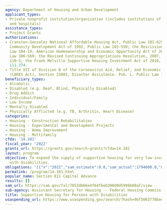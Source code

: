 ```yaml
---
agency: Department of Housing and Urban Development
applicant_types:
- Private nonprofit institution/organization (includes institutions of higher education
  and hospitals)
assistance_types:
- Project Grants
authorizations:
- Cranston-Gonzalez National Affordable Housing Act, Public Law 101-625; Housing and
  Community Development Act of 1992, Public Law 102-550; the Rescissions Act, Public
  Law 104-19; American Homeownership and Economic Opportunity Act of 2000, Public
  Law 106-569; the Revised Continuing Appropriations Resolution, 2007, Public Law
  110-5; the Frank Melville Supportive Housing Investment Act of 2010, Public Law
  111.374.
- Title XII of Division B of the Coronavirus Aid, Relief, and Economic Security Act
  (CARES Act), Section 23003, Disaster Assistance. Pub. L. Public Law 116-136.
beneficiary_types:
- Alcoholic
- Disabled (e.g. Deaf, Blind, Physically Disabled)
- Drug Addict
- Individual/Family
- Low Income
- Mentally Disabled
- Physically Afflicted (e.g. TB, Arthritis, Heart Disease)
categories:
- Housing - Construction Rehabilitation
- Housing - Experimental and Development Projects
- Housing - Home Improvement
- Housing - Multifamily
cfda: '14.181'
fiscal_year: '2022'
grants_url: https://grants.gov/search-grants?cfda=14.181
layout: program
objective: To expand the supply of supportive housing for very low-income persons
  with disabilities.
obligations: '[{"x":"2022","sam_estimate":0.0,"sam_actual":1794000.0,"usa_spending_actual":187323815.46},{"x":"2023","sam_estimate":106000000.0,"sam_actual":0.0,"usa_spending_actual":140522255.05},{"x":"2024","sam_estimate":148000000.0,"sam_actual":0.0,"usa_spending_actual":0.0}]'
permalink: /program/14.181.html
popular_name: Section 811 Capital Advance
results: []
sam_url: https://sam.gov/fal/7852db66e4f64f6eb390d9d5998b08af/view
sub-agency: Assistant Secretary for Housing -- Federal Housing Commissioner
title: Supportive Housing for Persons with Disabilities
usaspending_url: https://www.usaspending.gov/search/?hash=9bf5063778bee42f6db9aecdaeb3ece9
---
```

